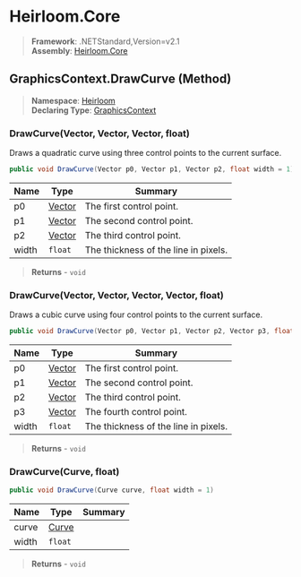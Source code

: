 # Heirloom.Core

> **Framework**: .NETStandard,Version=v2.1  
> **Assembly**: [Heirloom.Core][0]

## GraphicsContext.DrawCurve (Method)

> **Namespace**: [Heirloom][0]  
> **Declaring Type**: [GraphicsContext][1]

### DrawCurve(Vector, Vector, Vector, float)

Draws a quadratic curve using three control points to the current surface.

```cs
public void DrawCurve(Vector p0, Vector p1, Vector p2, float width = 1)
```

| Name  | Type        | Summary                              |
|-------|-------------|--------------------------------------|
| p0    | [Vector][2] | The first control point.             |
| p1    | [Vector][2] | The second control point.            |
| p2    | [Vector][2] | The third control point.             |
| width | `float`     | The thickness of the line in pixels. |

> **Returns** - `void`

### DrawCurve(Vector, Vector, Vector, Vector, float)

Draws a cubic curve using four control points to the current surface.

```cs
public void DrawCurve(Vector p0, Vector p1, Vector p2, Vector p3, float width = 1)
```

| Name  | Type        | Summary                              |
|-------|-------------|--------------------------------------|
| p0    | [Vector][2] | The first control point.             |
| p1    | [Vector][2] | The second control point.            |
| p2    | [Vector][2] | The third control point.             |
| p3    | [Vector][2] | The fourth control point.            |
| width | `float`     | The thickness of the line in pixels. |

> **Returns** - `void`

### DrawCurve(Curve, float)

```cs
public void DrawCurve(Curve curve, float width = 1)
```

| Name  | Type       | Summary |
|-------|------------|---------|
| curve | [Curve][3] |         |
| width | `float`    |         |

> **Returns** - `void`

[0]: ../../../Heirloom.Core.md
[1]: ../GraphicsContext.md
[2]: ../Vector.md
[3]: ../../Heirloom.Geometry/Curve.md

